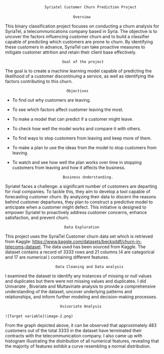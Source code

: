 
                      Syriatel Customer Churn Prediction Project 

                                   Overview


This binary classification project focuses on conducting a churn analysis for SyriaTel, a telecommunications company based in Syria. The objective is to uncover the factors influencing customer churn and to build a classifier capable of predicting which customers are prone to churn. By identifying these customers in advance, SyriaTel can take proactive measures to mitigate customer attrition and retain their client base effectively.


                              Goal of the project

The goal is to create a machine learning model capable of predicting the likelihood of a customer discontinuing a service, as well as identifying the factors contributing to this churn.

                                Objectives
- To find out why customers are leaving.
- To see which factors affect customer leaving the most.
- To make a model that can predict if a customer might leave.
- To check how well the model works and compare it with others.
- To find ways to stop customers from leaving and keep more of them.
- To make a plan to use the ideas from the model to stop customers from leaving.
- To watch and see how well the plan works over time in stopping customers from leaving and how it affects the business.

                             Business Understanding.

Syriatel faces a challenge: a significant number of customers are departing for rival companies. To tackle this, they aim to develop a tool capable of forecasting customer churn. By analyzing their data to discern the reasons behind customer departures, they plan to construct a predictive model to anticipate when a customer might defect. This initiative is designed to empower Syriatel to proactively address customer concerns, enhance satisfaction, and prevent churn.
                             
                               Data Exploration
     
This project uses the SyriaTel Customer churn data set which is retrieved from Kaggle: https://www.kaggle.com/datasets/becksddf/churn-in-telecoms-dataset. The data used has been sourced from Kaggle. The dataset contains a record of 3333 rows and 21 columns (4 are categorical and 17 are numerical ) containing different features.

                           Data Cleaning and Data analysis

I examined the dataset to identify any instances of missing or null values and duplicates but there were not missing values and duplicates.
I did Univariate , Bivariate and Multaviriate analysis to provide a comprehensive understanding of the dataset, uncover underlying patterns and relationships, and inform further modeling and decision-making processes.

                             Uvivariate Analysis   

    ![Target variable](image-2.png)


From the graph depicted above, it can be observed that approximately 483 customers out of the total 3333 in the dataset have terminated their contracts with the telecommunication company.
I also came up with histogram illustrating the distribution of all numerical features, revealing that the majority of features exhibit a curve resembling a normal distribution.
